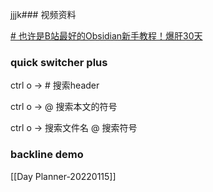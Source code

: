 jjjk### 视频资料

[# 也许是B站最好的Obsidian新手教程！爆肝30天](https://www.bilibili.com/video/BV18a411r7mt?from=search&seid=16609278241088927248&spm_id_from=333.337.0.0)


### quick switcher plus

ctrl o -> # 搜索header

ctrl o -> @ 搜索本文的符号

ctrl o -> 搜索文件名 @ 搜索符号

### backline demo
[[Day Planner-20220115]]





